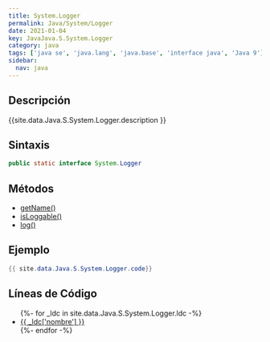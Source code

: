 ```yaml
---
title: System.Logger
permalink: Java/System/Logger
date: 2021-01-04
key: JavaJava.S.System.Logger
category: java
tags: ['java se', 'java.lang', 'java.base', 'interface java', 'Java 9']
sidebar: 
  nav: java
---
```


## Descripción
{{site.data.Java.S.System.Logger.description }}

## Sintaxis
~~~java
public static interface System.Logger
~~~

## Métodos
* [getName()](/Java/System/Logger/getName)
* [isLoggable()](/Java/System/Logger/isLoggable)
* [log()](/Java/System/Logger/log)

## Ejemplo
~~~java
{{ site.data.Java.S.System.Logger.code}}
~~~

## Líneas de Código
<ul>
{%- for _ldc in site.data.Java.S.System.Logger.ldc -%}
   <li>
       <a href="{{_ldc['url'] }}">{{ _ldc['nombre'] }}</a>
   </li>
{%- endfor -%}
</ul>
